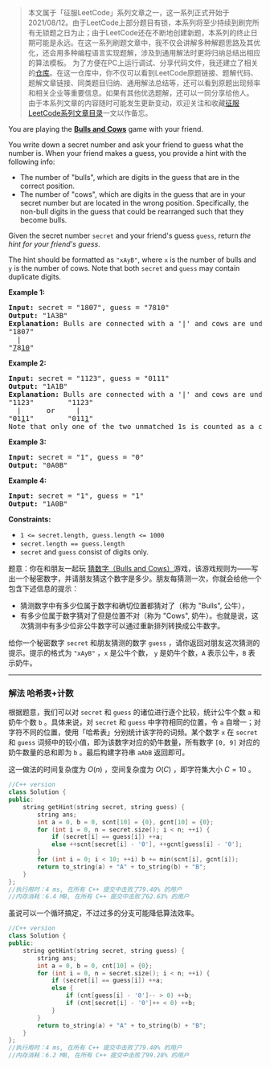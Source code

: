 > 本文属于「征服LeetCode」系列文章之一，这一系列正式开始于2021/08/12。由于LeetCode上部分题目有锁，本系列将至少持续到刷完所有无锁题之日为止；由于LeetCode还在不断地创建新题，本系列的终止日期可能是永远。在这一系列刷题文章中，我不仅会讲解多种解题思路及其优化，还会用多种编程语言实现题解，涉及到通用解法时更将归纳总结出相应的算法模板。
> <b></b>
> 为了方便在PC上运行调试、分享代码文件，我还建立了相关的[仓库](https://github.com/memcpy0/LeetCode-Conquest)。在这一仓库中，你不仅可以看到LeetCode原题链接、题解代码、题解文章链接、同类题目归纳、通用解法总结等，还可以看到原题出现频率和相关企业等重要信息。如果有其他优选题解，还可以一同分享给他人。
> <b></b>
> 由于本系列文章的内容随时可能发生更新变动，欢迎关注和收藏[征服LeetCode系列文章目录](https://memcpy0.blog.csdn.net/article/details/119656559)一文以作备忘。


<p>You are playing the <strong><a href="https://en.wikipedia.org/wiki/Bulls_and_Cows">Bulls and Cows</a></strong> game with your friend.</p>

<p>You write down a secret number and ask your friend to guess what the number is. When your friend makes a guess, you provide a hint with the following info:</p>

<ul>
	<li>The number of "bulls", which are digits in the guess that are in the correct position.</li>
	<li>The number of "cows", which are digits in the guess that are in your secret number but are located in the wrong position. Specifically, the non-bull digits in the guess that could be rearranged such that they become bulls.</li>
</ul>

<p>Given the secret number <code>secret</code> and your friend's guess <code>guess</code>, return <em>the hint for your friend's guess</em>.</p>

<p>The hint should be formatted as <code>"xAyB"</code>, where <code>x</code> is the number of bulls and <code>y</code> is the number of cows. Note that both <code>secret</code> and <code>guess</code> may contain duplicate digits.</p>

 
<p><strong>Example 1:</strong></p>

<pre><strong>Input:</strong> secret = "1807", guess = "7810"
<strong>Output:</strong> "1A3B"
<strong>Explanation:</strong> Bulls are connected with a '|' and cows are underlined:
"1807"
  |
"<u>7</u>8<u>10</u>"</pre>

<p><strong>Example 2:</strong></p>

<pre><strong>Input:</strong> secret = "1123", guess = "0111"
<strong>Output:</strong> "1A1B"
<strong>Explanation:</strong> Bulls are connected with a '|' and cows are underlined:
"1123"        "1123"
  |      or     |
"01<u>1</u>1"        "011<u>1</u>"
Note that only one of the two unmatched 1s is counted as a cow since the non-bull digits can only be rearranged to allow one 1 to be a bull.
</pre>

<p><strong>Example 3:</strong></p>

<pre><strong>Input:</strong> secret = "1", guess = "0"
<strong>Output:</strong> "0A0B"
</pre>

<p><strong>Example 4:</strong></p>

<pre><strong>Input:</strong> secret = "1", guess = "1"
<strong>Output:</strong> "1A0B"
</pre>

 <strong>Constraints:</strong> 
<ul>
	<li><code>1 &lt;= secret.length, guess.length &lt;= 1000</code></li>
	<li><code>secret.length == guess.length</code></li>
	<li><code>secret</code> and <code>guess</code> consist of digits only.</li>
</ul>

题意：你在和朋友一起玩 <a href="https://baike.baidu.com/item/%E7%8C%9C%E6%95%B0%E5%AD%97/83200?fromtitle=Bulls+and+Cows&amp;fromid=12003488&amp;fr=aladdin">猜数字（Bulls and Cows）</a>游戏，该游戏规则为——写出一个秘密数字，并请朋友猜这个数字是多少。朋友每猜测一次，你就会给他一个包含下述信息的提示：
<ul>
	<li>猜测数字中有多少位属于数字和确切位置都猜对了（称为 "Bulls", 公牛），</li>
	<li>有多少位属于数字猜对了但是位置不对（称为 "Cows", 奶牛）。也就是说，这次猜测中有多少位非公牛数字可以通过重新排列转换成公牛数字。</li>
</ul>

给你一个秘密数字&nbsp;<code>secret</code> 和朋友猜测的数字&nbsp;<code>guess</code> ，请你返回对朋友这次猜测的提示。提示的格式为 <code>"xAyB"</code> ，<code>x</code> 是公牛个数， <code>y</code> 是奶牛个数，<code>A</code> 表示公牛，<code>B</code>&nbsp;表示奶牛。 

---
### 解法 哈希表+计数
根据题意，我们可以对 `secret` 和 `guess` 的诸位进行逐个比较，统计公牛个数 `a` 和奶牛个数 `b` 。具体来说，对 `secret` 和 `guess` 中字符相同的位置，令 `a` 自增一；对字符不同的位置，使用「哈希表」分别统计该字符的词频。某个数字 `x` 在 `secret` 和 `guess` 词频中的较小值，即为该数字对应的奶牛数量，所有数字 `[0, 9]` 对应的奶牛数量的总和即为 `b` 。最后构建字符串 `aAbB` 返回即可。

这一做法的时间复杂度为 $O(n)$ ，空间复杂度为 $O(C)$ ，即字符集大小 $C= 10$ 。
```cpp
//C++ version
class Solution {
public:
    string getHint(string secret, string guess) {
        string ans;
        int a = 0, b = 0, scnt[10] = {0}, gcnt[10] = {0};
        for (int i = 0, n = secret.size(); i < n; ++i) {
            if (secret[i] == guess[i]) ++a;
            else ++scnt[secret[i] - '0'], ++gcnt[guess[i] - '0'];
        }
        for (int i = 0; i < 10; ++i) b += min(scnt[i], gcnt[i]);
        return to_string(a) + "A" + to_string(b) + "B";
    }
};
//执行用时：4 ms, 在所有 C++ 提交中击败了79.40% 的用户
//内存消耗：6.4 MB, 在所有 C++ 提交中击败了62.63% 的用户
```
虽说可以一个循环搞定，不过过多的分支可能降低算法效率。
```cpp
//C++ version
class Solution {
public:
    string getHint(string secret, string guess) {
        string ans;
        int a = 0, b = 0, cnt[10] = {0};
        for (int i = 0, n = secret.size(); i < n; ++i) {
            if (secret[i] == guess[i]) ++a;
            else {
                if (cnt[guess[i] - '0']-- > 0) ++b;
                if (cnt[secret[i] - '0']++ < 0) ++b;
            }
        }
        return to_string(a) + "A" + to_string(b) + "B";
    }
};
//执行用时：4 ms, 在所有 C++ 提交中击败了79.40% 的用户
//内存消耗：6.2 MB, 在所有 C++ 提交中击败了99.28% 的用户
```
